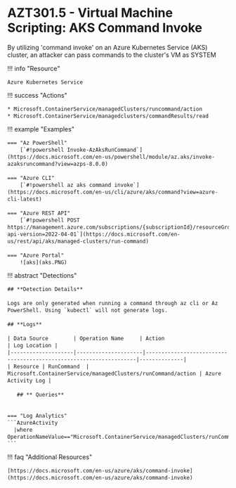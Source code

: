 # AZT301.5 - Virtual Machine Scripting: AKS Command Invoke

By utilizing 'command invoke' on an Azure Kubernetes Service (AKS) cluster, an attacker can pass commands to the cluster's VM as SYSTEM

!!! info "Resource" 

	Azure Kubernetes Service

!!! success "Actions" 

	* Microsoft.ContainerService/managedClusters/runcommand/action
	* Microsoft.ContainerService/managedclusters/commandResults/read

!!! example "Examples"

    === "Az PowerShell"
		[`#!powershell Invoke-AzAksRunCommand`](https://docs.microsoft.com/en-us/powershell/module/az.aks/invoke-azaksruncommand?view=azps-8.0.0)
		
    === "Azure CLI"
        [`#!powershell az aks command invoke`](https://docs.microsoft.com/en-us/cli/azure/aks/command?view=azure-cli-latest)
		
    === "Azure REST API"	
		[`#!powershell POST https://management.azure.com/subscriptions/{subscriptionId}/resourceGroups/{resourceGroupName}/providers/Microsoft.ContainerService/managedClusters/{resourceName}/runCommand?api-version=2022-04-01`](https://docs.microsoft.com/en-us/rest/api/aks/managed-clusters/run-command)

    === "Azure Portal"
    	![aks](aks.PNG)
 
!!! abstract "Detections"

	## **Detection Details**
	
	Logs are only generated when running a command through az cli or Az PowerShell. Using `kubectl` will not generate logs.

	## **Logs** 

    | Data Source        | Operation Name     | Action                                                            | Log Location |
    |--------------------|---------------------|-------------------------------------------------------------------|--------------|
    | Resource | RunCommand	 | Microsoft.ContainerService/managedClusters/runCommand/action	| Azure Activity Log |
    
       ## ** Queries**


	=== "Log Analytics"
	```AzureActivity 
 	  |where OperationNameValue=="Microsoft.ContainerService/managedClusters/runCommand/action"
	```


!!! faq "Additional Resources"

	[https://docs.microsoft.com/en-us/azure/aks/command-invoke](https://docs.microsoft.com/en-us/azure/aks/command-invoke)
